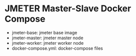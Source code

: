 # JMETER Master-Slave Docker Compose

- jmeter-base: jmeter base image
- jmeter-master: jmeter master node
- jmeter-worker: jmeter worker node
- docker-compose.yml: docker-compose files